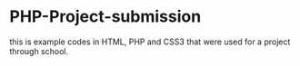 # PHP-Project-submission

this is example codes in HTML, PHP and CSS3 that were used for a project through school.
